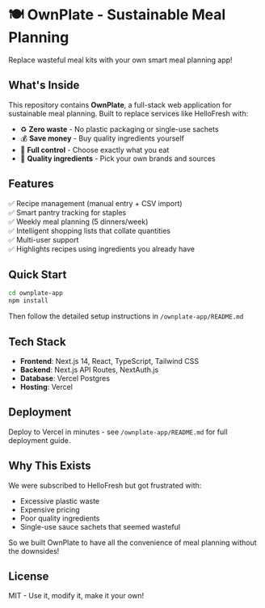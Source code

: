 # 🍽️ OwnPlate - Sustainable Meal Planning

Replace wasteful meal kits with your own smart meal planning app!

## What's Inside

This repository contains **OwnPlate**, a full-stack web application for sustainable meal planning. Built to replace services like HelloFresh with:

- ♻️ **Zero waste** - No plastic packaging or single-use sachets
- 💰 **Save money** - Buy quality ingredients yourself
- 🎯 **Full control** - Choose exactly what you eat
- 🥬 **Quality ingredients** - Pick your own brands and sources

## Features

✅ Recipe management (manual entry + CSV import)  
✅ Smart pantry tracking for staples  
✅ Weekly meal planning (5 dinners/week)  
✅ Intelligent shopping lists that collate quantities  
✅ Multi-user support  
✅ Highlights recipes using ingredients you already have  

## Quick Start

```bash
cd ownplate-app
npm install
```

Then follow the detailed setup instructions in `/ownplate-app/README.md`

## Tech Stack

- **Frontend**: Next.js 14, React, TypeScript, Tailwind CSS
- **Backend**: Next.js API Routes, NextAuth.js
- **Database**: Vercel Postgres
- **Hosting**: Vercel

## Deployment

Deploy to Vercel in minutes - see `/ownplate-app/README.md` for full deployment guide.

## Why This Exists

We were subscribed to HelloFresh but got frustrated with:
- Excessive plastic waste
- Expensive pricing
- Poor quality ingredients
- Single-use sauce sachets that seemed wasteful

So we built OwnPlate to have all the convenience of meal planning without the downsides!

## License

MIT - Use it, modify it, make it your own!
